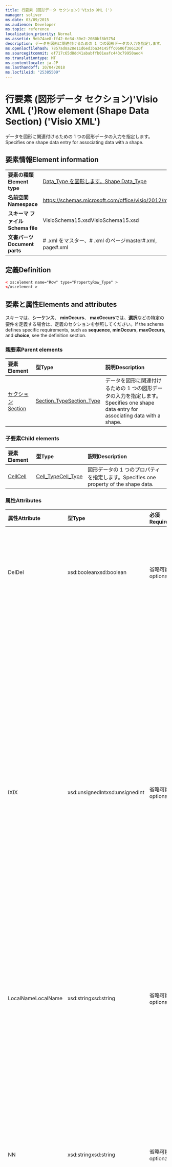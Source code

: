 ```yaml
---
title: 行要素 (図形データ セクション)'Visio XML (')
manager: soliver
ms.date: 03/09/2015
ms.audience: Developer
ms.topic: reference
localization_priority: Normal
ms.assetid: 9eb74ae8-ff42-6e34-30e2-2080bf8b5754
description: データを図形に関連付けるための 1 つの図形データの入力を指定します。
ms.openlocfilehash: 7857ad8a28e11d6ed3ba34145ffc0606f306120f
ms.sourcegitcommit: ef717c65d8dd41ababffb01eafc443c79950aed4
ms.translationtype: MT
ms.contentlocale: ja-JP
ms.lasthandoff: 10/04/2018
ms.locfileid: "25385509"
---
```

# <a name="row-element-shape-data-section-visio-xml"></a><span data-ttu-id="d9035-103">行要素 (図形データ セクション)'Visio XML (')</span><span class="sxs-lookup"><span data-stu-id="d9035-103">Row element (Shape Data Section) ('Visio XML')</span></span>

<span data-ttu-id="d9035-104">データを図形に関連付けるための 1 つの図形データの入力を指定します。</span><span class="sxs-lookup"><span data-stu-id="d9035-104">Specifies one shape data entry for associating data with a shape.</span></span>
  
## <a name="element-information"></a><span data-ttu-id="d9035-105">要素情報</span><span class="sxs-lookup"><span data-stu-id="d9035-105">Element information</span></span>

|||
|:-----|:-----|
|<span data-ttu-id="d9035-106">**要素の種類**</span><span class="sxs-lookup"><span data-stu-id="d9035-106">**Element type**</span></span> <br/> |[<span data-ttu-id="d9035-107">Data_Type を図形します。</span><span class="sxs-lookup"><span data-stu-id="d9035-107">Shape Data_Type</span></span>](propertyrow_type-complextypevisio-xml.md) <br/> |
|<span data-ttu-id="d9035-108">**名前空間**</span><span class="sxs-lookup"><span data-stu-id="d9035-108">**Namespace**</span></span> <br/> |https://schemas.microsoft.com/office/visio/2012/main  <br/> |
|<span data-ttu-id="d9035-109">**スキーマ ファイル**</span><span class="sxs-lookup"><span data-stu-id="d9035-109">**Schema file**</span></span> <br/> |<span data-ttu-id="d9035-110">VisioSchema15.xsd</span><span class="sxs-lookup"><span data-stu-id="d9035-110">VisioSchema15.xsd</span></span>  <br/> |
|<span data-ttu-id="d9035-111">**文書パーツ**</span><span class="sxs-lookup"><span data-stu-id="d9035-111">**Document parts**</span></span> <br/> |<span data-ttu-id="d9035-112"># .xml をマスター、# .xml のページ</span><span class="sxs-lookup"><span data-stu-id="d9035-112">master#.xml, page#.xml</span></span>  <br/> |
   
## <a name="definition"></a><span data-ttu-id="d9035-113">定義</span><span class="sxs-lookup"><span data-stu-id="d9035-113">Definition</span></span>

```XML
< xs:element name="Row" type="PropertyRow_Type" >
</xs:element >
```

## <a name="elements-and-attributes"></a><span data-ttu-id="d9035-114">要素と属性</span><span class="sxs-lookup"><span data-stu-id="d9035-114">Elements and attributes</span></span>

<span data-ttu-id="d9035-115">スキーマは、**シーケンス**、 **minOccurs**、 **maxOccurs**では、**選択**などの特定の要件を定義する場合は、定義のセクションを参照してください。</span><span class="sxs-lookup"><span data-stu-id="d9035-115">If the schema defines specific requirements, such as **sequence**, **minOccurs**, **maxOccurs**, and **choice**, see the definition section.</span></span> 
  
### <a name="parent-elements"></a><span data-ttu-id="d9035-116">親要素</span><span class="sxs-lookup"><span data-stu-id="d9035-116">Parent elements</span></span>

|<span data-ttu-id="d9035-117">**要素**</span><span class="sxs-lookup"><span data-stu-id="d9035-117">**Element**</span></span>|<span data-ttu-id="d9035-118">**型**</span><span class="sxs-lookup"><span data-stu-id="d9035-118">**Type**</span></span>|<span data-ttu-id="d9035-119">**説明**</span><span class="sxs-lookup"><span data-stu-id="d9035-119">**Description**</span></span>|
|:-----|:-----|:-----|
|[<span data-ttu-id="d9035-120">セクション</span><span class="sxs-lookup"><span data-stu-id="d9035-120">Section</span></span>](section-element-sheet_type-complextypevisio-xml.md) <br/> |[<span data-ttu-id="d9035-121">Section_Type</span><span class="sxs-lookup"><span data-stu-id="d9035-121">Section_Type</span></span>](section_type-complextypevisio-xml.md) <br/> |<span data-ttu-id="d9035-122">データを図形に関連付けるための 1 つの図形データの入力を指定します。</span><span class="sxs-lookup"><span data-stu-id="d9035-122">Specifies one shape data entry for associating data with a shape.</span></span>  <br/> |
   
### <a name="child-elements"></a><span data-ttu-id="d9035-123">子要素</span><span class="sxs-lookup"><span data-stu-id="d9035-123">Child elements</span></span>

|<span data-ttu-id="d9035-124">**要素**</span><span class="sxs-lookup"><span data-stu-id="d9035-124">**Element**</span></span>|<span data-ttu-id="d9035-125">**型**</span><span class="sxs-lookup"><span data-stu-id="d9035-125">**Type**</span></span>|<span data-ttu-id="d9035-126">**説明**</span><span class="sxs-lookup"><span data-stu-id="d9035-126">**Description**</span></span>|
|:-----|:-----|:-----|
|[<span data-ttu-id="d9035-127">Cell</span><span class="sxs-lookup"><span data-stu-id="d9035-127">Cell</span></span>](cell-element-shape-data-sectionvisio-xml.md) <br/> |[<span data-ttu-id="d9035-128">Cell_Type</span><span class="sxs-lookup"><span data-stu-id="d9035-128">Cell_Type</span></span>](cell_type-complextypevisio-xml.md) <br/> |<span data-ttu-id="d9035-129">図形データの 1 つのプロパティを指定します。</span><span class="sxs-lookup"><span data-stu-id="d9035-129">Specifies one property of the shape data.</span></span>  <br/> |
   
### <a name="attributes"></a><span data-ttu-id="d9035-130">属性</span><span class="sxs-lookup"><span data-stu-id="d9035-130">Attributes</span></span>

|<span data-ttu-id="d9035-131">**属性**</span><span class="sxs-lookup"><span data-stu-id="d9035-131">**Attribute**</span></span>|<span data-ttu-id="d9035-132">**型**</span><span class="sxs-lookup"><span data-stu-id="d9035-132">**Type**</span></span>|<span data-ttu-id="d9035-133">**必須**</span><span class="sxs-lookup"><span data-stu-id="d9035-133">**Required**</span></span>|<span data-ttu-id="d9035-134">**説明**</span><span class="sxs-lookup"><span data-stu-id="d9035-134">**Description**</span></span>|<span data-ttu-id="d9035-135">**使用可能な値**</span><span class="sxs-lookup"><span data-stu-id="d9035-135">**Possible values**</span></span>|
|:-----|:-----|:-----|:-----|:-----|
|<span data-ttu-id="d9035-136">Del</span><span class="sxs-lookup"><span data-stu-id="d9035-136">Del</span></span>  <br/> |<span data-ttu-id="d9035-137">xsd:boolean</span><span class="sxs-lookup"><span data-stu-id="d9035-137">xsd:boolean</span></span>  <br/> |<span data-ttu-id="d9035-138">省略可能</span><span class="sxs-lookup"><span data-stu-id="d9035-138">optional</span></span>  <br/> |<span data-ttu-id="d9035-139">マスター シェイプから継承される行が削除されたかどうかを指定します。</span><span class="sxs-lookup"><span data-stu-id="d9035-139">Specifies whether a row that would otherwise be inherited from a master shape has been deleted.</span></span>  <br/> |<span data-ttu-id="d9035-140">Xsd:boolean の値を入力します。</span><span class="sxs-lookup"><span data-stu-id="d9035-140">Values of the xsd:boolean type.</span></span>  <br/> |
|<span data-ttu-id="d9035-141">IX</span><span class="sxs-lookup"><span data-stu-id="d9035-141">IX</span></span>  <br/> |<span data-ttu-id="d9035-142">xsd:unsignedInt</span><span class="sxs-lookup"><span data-stu-id="d9035-142">xsd:unsignedInt</span></span>  <br/> |<span data-ttu-id="d9035-143">省略可能</span><span class="sxs-lookup"><span data-stu-id="d9035-143">optional</span></span>  <br/> |<span data-ttu-id="d9035-144">1 から始まる行の識別子を指定します。</span><span class="sxs-lookup"><span data-stu-id="d9035-144">Specifies the one-based identifier for the row.</span></span> <span data-ttu-id="d9035-145">特有である必要があり、同じセクションの他の識別子を超える。IX 属性は、文字、接続、フィールド、FillGradient、ジオメトリ、レイヤー、LineGradient、段落、校閲者、自由、およびタブのセクションでのみ使用します。</span><span class="sxs-lookup"><span data-stu-id="d9035-145">It should be unqiue and greater than other identifiers in the same section.The IX attribute is only used for the Character, Connection, Field, FillGradient, Geometry, Layer, LineGradient, Paragraph, Reviewer, Scratch, and Tabs sections.</span></span> <span data-ttu-id="d9035-146">行は、IX または N の属性の 1 つだけ配置できます。</span><span class="sxs-lookup"><span data-stu-id="d9035-146">A row can only have one of the IX or N attributes.</span></span>  <br/> |<span data-ttu-id="d9035-147">Xsd:unsignedInt の値を入力します。</span><span class="sxs-lookup"><span data-stu-id="d9035-147">Values of the xsd:unsignedInt type.</span></span>  <br/> |
|<span data-ttu-id="d9035-148">LocalName</span><span class="sxs-lookup"><span data-stu-id="d9035-148">LocalName</span></span>  <br/> |<span data-ttu-id="d9035-149">xsd:string</span><span class="sxs-lookup"><span data-stu-id="d9035-149">xsd:string</span></span>  <br/> |<span data-ttu-id="d9035-150">省略可能</span><span class="sxs-lookup"><span data-stu-id="d9035-150">optional</span></span>  <br/> |<span data-ttu-id="d9035-151">行の一意の言語に依存する名前を指定します。</span><span class="sxs-lookup"><span data-stu-id="d9035-151">Specifies the unique language-dependent name of the row.</span></span>  <br/> |<span data-ttu-id="d9035-152">Xsd:string の値を入力します。</span><span class="sxs-lookup"><span data-stu-id="d9035-152">Values of the xsd:string type.</span></span>  <br/> |
|<span data-ttu-id="d9035-153">N</span><span class="sxs-lookup"><span data-stu-id="d9035-153">N</span></span>  <br/> |<span data-ttu-id="d9035-154">xsd:string</span><span class="sxs-lookup"><span data-stu-id="d9035-154">xsd:string</span></span>  <br/> |<span data-ttu-id="d9035-155">省略可能</span><span class="sxs-lookup"><span data-stu-id="d9035-155">optional</span></span>  <br/> |<span data-ttu-id="d9035-156">行の一意の言語に依存しない名前を指定します。N 属性は、ユーザー、プロパティ、動作、コントロール、接続、ハイパーリンク、および ActionTag のセクションでのみ使用します。</span><span class="sxs-lookup"><span data-stu-id="d9035-156">Specifies the unique language-independent name of the row.The N attribute is only used for the User, Property, Actions, Control, Connection, Hyperlink, and ActionTag sections.</span></span> <span data-ttu-id="d9035-157">行は、IX または N の属性の 1 つだけ配置できます。</span><span class="sxs-lookup"><span data-stu-id="d9035-157">A row can only have one of the IX or N attributes.</span></span>  <br/> |<span data-ttu-id="d9035-158">Xsd:string の値を入力します。</span><span class="sxs-lookup"><span data-stu-id="d9035-158">Values of the xsd:string type.</span></span>  <br/> |
|<span data-ttu-id="d9035-159">SV 要素</span><span class="sxs-lookup"><span data-stu-id="d9035-159">T</span></span>  <br/> |<span data-ttu-id="d9035-160">xsd:string</span><span class="sxs-lookup"><span data-stu-id="d9035-160">xsd:string</span></span>  <br/> |<span data-ttu-id="d9035-161">省略可能</span><span class="sxs-lookup"><span data-stu-id="d9035-161">optional</span></span>  <br/> |<span data-ttu-id="d9035-162">行によって表され、ジオメトリの視覚エフェクトで使用される幾何学的なパスの種類を指定します。</span><span class="sxs-lookup"><span data-stu-id="d9035-162">Specifies the type of the geometric path represented by the row and used in geometry visualization.</span></span> <span data-ttu-id="d9035-163">T 属性は、[Geometry] セクションでのみ使用します。</span><span class="sxs-lookup"><span data-stu-id="d9035-163">The T attribute is only used for the Geometry section.</span></span>  <br/> |<span data-ttu-id="d9035-164">Xsd:string の値を入力します。</span><span class="sxs-lookup"><span data-stu-id="d9035-164">Values of the xsd:string type.</span></span>  <br/> |
   

